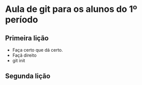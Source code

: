 # Aula de git para os alunos do 1º período

## Primeira lição

- Faça certo que dá certo.
- Façã direito
- git init

## Segunda lição
